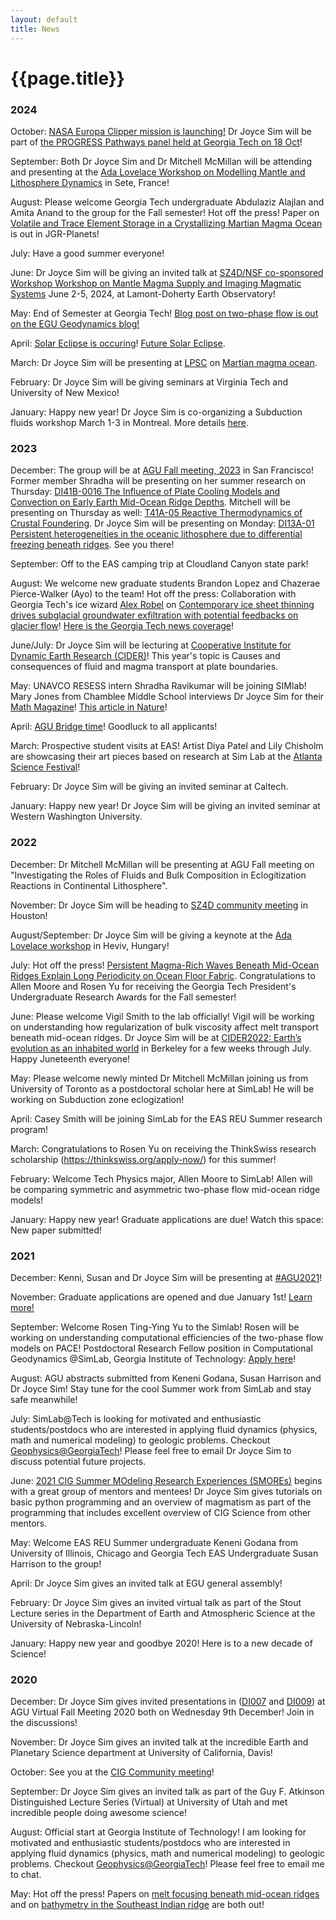 ```yaml
---
layout: default
title: News
---
```

# {{page.title}}

### 2024
October: [NASA Europa Clipper mission is launching!](https://science.nasa.gov/mission/europa-clipper/) Dr Joyce Sim will be part of [the PROGRESS Pathways panel held at Georgia Tech on 18 Oct](https://sites.google.com/rams.colostate.edu/atlanta2024/panelist-bios)!

September: Both Dr Joyce Sim and Dr Mitchell McMillan will be attending and presenting at the [Ada Lovelace Workshop on Modelling Mantle and Lithosphere Dynamics](https://meetings.copernicus.org/2024AdaLovelaceWorkshop/) in Sete, France! 

August: Please welcome Georgia Tech undergraduate Abdulaziz Alajlan and Amita Anand to the group for the Fall semester! Hot off the press! Paper on [Volatile and Trace Element Storage in a Crystallizing Martian Magma Ocean](https://doi.org/10.1029/2024JE008346) is out in JGR-Planets! 

July: Have a good summer everyone!

June: Dr Joyce Sim will be giving an invited talk at [SZ4D/NSF co-sponsored Workshop
Workshop on Mantle Magma Supply and Imaging Magmatic Systems](https://www.sz4d.org/events/workshop-on-mantle-magma-supply-and-imaging-magmatic-systems) June 2-5, 2024, at Lamont-Doherty Earth Observatory!

May: End of Semester at Georgia Tech! [Blog post on two-phase flow is out on the EGU Geodynamics blog!](https://blogs.egu.eu/divisions/gd/2024/05/22/two-phase-or-not-two-phase/)

April: [Solar Eclipse is occuring](https://science.nasa.gov/eclipses/future-eclipses/eclipse-2024/)! [Future Solar Eclipse](https://eclipse.gsfc.nasa.gov/solar.html). 

March: Dr Joyce Sim will be presenting at [LPSC](https://www.hou.usra.edu/meetings/lpsc2024/) on [Martian magma ocean](https://www.hou.usra.edu/meetings/lpsc2024/pdf/1559.pdf).

February: Dr Joyce Sim will be giving seminars at Virginia Tech and University of New Mexico! 

January: Happy new year! Dr Joyce Sim is co-organizing a Subduction fluids workshop March 1-3 in Montreal. More details [here](https://sites.google.com/view/2024subductionfluidsworkshop/home). 

### 2023

December: The group will be at [AGU Fall meeting, 2023](https://www.agu.org/fall-meeting) in San Francisco! Former member Shradha will be presenting on her summer research on Thursday: [DI41B-0016 The Influence of Plate Cooling Models and Convection on Early Earth Mid-Ocean Ridge Depths](https://agu.confex.com/agu/fm23/meetingapp.cgi/Paper/1363056). Mitchell will be presenting on Thursday as well: [T41A-05 Reactive Thermodynamics of Crustal Foundering](https://agu.confex.com/agu/fm23/meetingapp.cgi/Paper/1313240). Dr Joyce Sim will be presenting on Monday: [DI13A-01 Persistent heterogeneities in the oceanic lithosphere due to differential freezing beneath ridges](https://agu.confex.com/agu/fm23/meetingapp.cgi/Paper/1335735). See you there!

September: Off to the EAS camping trip at Cloudland Canyon state park! 

August: We welcome new graduate students Brandon Lopez and Chazerae Pierce-Walker (Ayo) to the team! Hot off the press: Collaboration with Georgia Tech's ice wizard [Alex Robel](https://iceclimate.eas.gatech.edu/) on [Contemporary ice sheet thinning drives subglacial groundwater exfiltration with potential feedbacks on glacier flow](https://www.science.org/doi/epdf/10.1126/sciadv.adh3693)! [Here is the Georgia Tech news coverage](https://cos.gatech.edu/thinning-ice-sheets-may-drive-sharp-rise-subglacial-waters)!

June/July: Dr Joyce Sim will be lecturing at [Cooperative Institute for Dynamic Earth Research (CIDER)](https://www.deep-earth.org/summer23)! This year's topic is Causes and consequences of fluid and magma transport at plate boundaries. 

May: UNAVCO RESESS intern Shradha Ravikumar will be joining SIMlab! Mary Jones from Chamblee Middle School interviews Dr Joyce Sim for their [Math Magazine](https://joycesim.github.io/image/Mathmagazine.pdf)! [This article in Nature](https://doi.org/10.1038/d41586-023-01623-8)!

April: [AGU Bridge time](https://www.agu.org/bridge-program)! Goodluck to all applicants! 

March: Prospective student visits at EAS! Artist Diya Patel and Lily Chisholm are showcasing their art pieces based on research at Sim Lab at the [Atlanta Science Festival](https://atlantasciencefestival.org/)!

February: Dr Joyce Sim will be giving an invited seminar at Caltech. 

January: Happy new year! Dr Joyce Sim will be giving an invited seminar at Western Washington University. 

### 2022

December: Dr Mitchell McMillan will be presenting at AGU Fall meeting on "Investigating the Roles of Fluids and Bulk Composition in Eclogitization Reactions in Continental Lithosphere". 

November: Dr Joyce Sim will be heading to [SZ4D community meeting](https://www.sz4d.org/2022-community-meeting) in Houston! 

August/September: Dr Joyce Sim will be giving a keynote at the [Ada Lovelace workshop](https://meetings.copernicus.org/2022AdaLovelaceWorkshop/about/general_information.html) in Heviv, Hungary! 

July: Hot off the press! [Persistent Magma-Rich Waves Beneath Mid-Ocean Ridges Explain Long Periodicity on Ocean Floor Fabric](https://agupubs.onlinelibrary.wiley.com/doi/abs/10.1029/2022GL098110). Congratulations to Allen Moore and Rosen Yu for receiving the Georgia Tech President's Undergraduate Research Awards for the Fall semester! 

June: Please welcome Vigil Smith to the lab officially! Vigil will be working on understanding how regularization of bulk viscosity affect melt transport beneath mid-ocean ridges. Dr Joyce Sim will be at [CIDER2022: Earth’s evolution as an inhabited world](https://www.deep-earth.org/summer22) in Berkeley for a few weeks through July. Happy Juneteenth everyone! 

May: Please welcome newly minted Dr Mitchell McMillan joining us from University of Toronto as a postdoctoral scholar here at SimLab! He will be working on Subduction zone eclogization!

April: Casey Smith will be joining SimLab for the EAS REU Summer research program! 

March: Congratulations to Rosen Yu on receiving the ThinkSwiss research scholarship (https://thinkswiss.org/apply-now/) for this summer!

February: Welcome Tech Physics major, Allen Moore to SimLab! Allen will be comparing symmetric and asymmetric two-phase flow mid-ocean ridge models!

January: Happy new year! Graduate applications are due! Watch this space: New paper submitted! 

### 2021
December: Kenni, Susan and Dr Joyce Sim will be presenting at [#AGU2021](https://www.agu.org/Fall-Meeting)!

November: Graduate applications are opened and due January 1st! [Learn more!](https://eas.gatech.edu/graduate/prospective-graduate-students)

September: Welcome Rosen Ting-Ying Yu to the Simlab! Rosen will be working on understanding computational efficiencies of the two-phase flow models on PACE! Postdoctoral Research Fellow position in Computational Geodynamics @SimLab, Georgia Institute of Technology: [Apply here](https://careers.hprod.onehcm.usg.edu/psc/careers/CAREERS/HRMS/c/HRS_HRAM_FL.HRS_CG_SEARCH_FL.GBL?Page=HRS_APP_JBPST_FL&Action=U&FOCUS=Applicant&SiteId=03000&JobOpeningId=230846&PostingSeq=1&)!

August: AGU abstracts submitted from Keneni Godana, Susan Harrison and Dr Joyce Sim! Stay tune for the cool Summer work from SimLab and stay safe meanwhile!

July: SimLab@Tech is looking for motivated and enthusiastic students/postdocs who are interested in applying fluid dynamics (physics, math and numerical modeling) to geologic problems. Checkout [Geophysics@GeorgiaTech](http://geophysics.eas.gatech.edu/)! Please feel free to email Dr Joyce Sim to discuss potential future projects. 

June: [2021 CIG Summer MOdeling Research Experiences (SMOREs)](https://geodynamics.org/cig/events/calendar/2021-smores/?eID=1912) begins with a great group of mentors and mentees! Dr Joyce Sim gives tutorials on basic python programming and an overview of magmatism as part of the programming that includes excellent overview of CIG Science from other mentors. 

May: Welcome EAS REU Summer undergraduate Keneni Godana from University of Illinois, Chicago and Georgia Tech EAS Undergraduate Susan Harrison to the group! 

April: Dr Joyce Sim gives an invited talk at EGU general assembly!

February: Dr Joyce Sim gives an invited virtual talk as part of the Stout Lecture series in the Department of Earth and Atmospheric Science at the University of Nebraska-Lincoln! 

January: Happy new year and goodbye 2020! Here is to a new decade of Science! 

### 2020

December: Dr Joyce Sim gives invited presentations in ([DI007](https://agu.confex.com/agu/fm20/meetingapp.cgi/Session/103429) and [DI009](https://agu.confex.com/agu/fm20/meetingapp.cgi/Session/109630)) at AGU Virtual Fall Meeting 2020 both on Wednesday 9th December! Join in the discussions! 

November: Dr Joyce Sim gives an invited talk at the incredible Earth and Planetary Science department at University of California, Davis! 

October: See you at the [CIG Community meeting](https://geodynamics.org/cig/events/calendar/2020-community-workshop/agenda/)! 

September: Dr Joyce Sim gives an invited talk as part of the Guy F. Atkinson Distinguished Lecture Series (Virtual) at University of Utah and met incredible people doing awesome science! 

August: Official start at Georgia Institute of Technology! I am looking for motivated and enthusiastic students/postdocs who are interested in applying fluid dynamics (physics, math and numerical modeling) to geologic problems. Checkout [Geophysics@GeorgiaTech](http://geophysics.eas.gatech.edu/)! Please feel free to email me to chat. 

May: Hot off the press! Papers on [melt focusing beneath mid-ocean ridges](https://doi.org/10.1029/2020GL087349) and on [bathymetry in the Southeast Indian ridge](https://doi.org/10.1016/j.pepi.2020.106486) are both out! 
